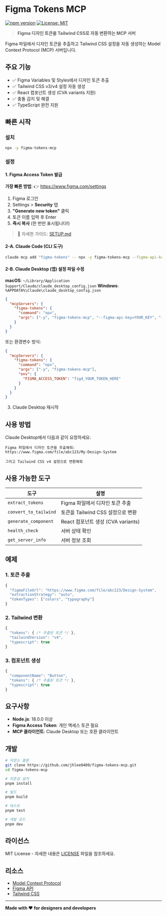 # Figma Tokens MCP

[![npm version](https://img.shields.io/npm/v/figma-tokens-mcp.svg)](https://www.npmjs.com/package/figma-tokens-mcp)
[![License: MIT](https://img.shields.io/badge/License-MIT-yellow.svg)](https://opensource.org/licenses/MIT)

> **Figma 디자인 토큰을 Tailwind CSS로 자동 변환하는 MCP 서버**

Figma 파일에서 디자인 토큰을 추출하고 Tailwind CSS 설정을 자동 생성하는 Model Context Protocol (MCP) 서버입니다.

## 주요 기능

- ✅ Figma Variables 및 Styles에서 디자인 토큰 추출
- ✅ Tailwind CSS v3/v4 설정 자동 생성
- ✅ React 컴포넌트 생성 (CVA variants 지원)
- ✅ 충돌 감지 및 해결
- ✅ TypeScript 완전 지원

## 빠른 시작

### 설치

```bash
npx -y figma-tokens-mcp
```

### 설정

#### 1. Figma Access Token 발급

**가장 빠른 방법**: 👉 https://www.figma.com/settings

1. Figma 로그인
2. Settings > **Security** 탭
3. **"Generate new token"** 클릭
4. 토큰 이름 입력 후 Enter
5. **즉시 복사** (한 번만 표시됩니다!)

> 📖 자세한 가이드: [SETUP.md](SETUP.md)

#### 2-A. Claude Code (CLI 도구)

```bash
claude mcp add "figma-tokens" -- npx -y figma-tokens-mcp --figma-api-key=YOUR_KEY --stdio
```

#### 2-B. Claude Desktop (앱) 설정 파일 수정

**macOS**: `~/Library/Application Support/Claude/claude_desktop_config.json`
**Windows**: `%APPDATA%\Claude\claude_desktop_config.json`

```json
{
  "mcpServers": {
    "figma-tokens": {
      "command": "npx",
      "args": ["-y", "figma-tokens-mcp", "--figma-api-key=YOUR_KEY", "--stdio"]
    }
  }
}
```

또는 환경변수 방식:

```json
{
  "mcpServers": {
    "figma-tokens": {
      "command": "npx",
      "args": ["-y", "figma-tokens-mcp"],
      "env": {
        "FIGMA_ACCESS_TOKEN": "figd_YOUR_TOKEN_HERE"
      }
    }
  }
}
```

3. Claude Desktop 재시작

## 사용 방법

Claude Desktop에서 다음과 같이 요청하세요:

```
Figma 파일에서 디자인 토큰을 추출해줘:
https://www.figma.com/file/abc123/My-Design-System

그리고 Tailwind CSS v4 설정으로 변환해줘
```

## 사용 가능한 도구

| 도구 | 설명 |
|------|------|
| `extract_tokens` | Figma 파일에서 디자인 토큰 추출 |
| `convert_to_tailwind` | 토큰을 Tailwind CSS 설정으로 변환 |
| `generate_component` | React 컴포넌트 생성 (CVA variants) |
| `health_check` | 서버 상태 확인 |
| `get_server_info` | 서버 정보 조회 |

## 예제

### 1. 토큰 추출
```typescript
{
  "figmaFileUrl": "https://www.figma.com/file/abc123/Design-System",
  "extractionStrategy": "auto",
  "tokenTypes": ["colors", "typography"]
}
```

### 2. Tailwind 변환
```typescript
{
  "tokens": { /* 추출된 토큰 */ },
  "tailwindVersion": "v4",
  "typescript": true
}
```

### 3. 컴포넌트 생성
```typescript
{
  "componentName": "Button",
  "tokens": { /* 추출된 토큰 */ },
  "typescript": true
}
```

## 요구사항

- **Node.js**: 18.0.0 이상
- **Figma Access Token**: 개인 액세스 토큰 필요
- **MCP 클라이언트**: Claude Desktop 또는 호환 클라이언트

## 개발

```bash
# 저장소 클론
git clone https://github.com/jhlee0409/figma-tokens-mcp.git
cd figma-tokens-mcp

# 의존성 설치
pnpm install

# 빌드
pnpm build

# 테스트
pnpm test

# 개발 모드
pnpm dev
```

## 라이선스

MIT License - 자세한 내용은 [LICENSE](LICENSE) 파일을 참조하세요.

## 리소스

- [Model Context Protocol](https://modelcontextprotocol.io/)
- [Figma API](https://www.figma.com/developers/api)
- [Tailwind CSS](https://tailwindcss.com/docs)

---

**Made with ❤️ for designers and developers**
